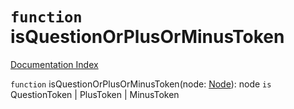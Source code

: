 # `function` isQuestionOrPlusOrMinusToken

[Documentation Index](../README.md)

`function` isQuestionOrPlusOrMinusToken(node: [Node](../interface.Node/README.md)): node `is` QuestionToken | PlusToken | MinusToken